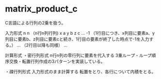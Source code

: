 # matrix_product_c

C言語による行列の2乗を扱う。

入力形式
n n （n行n列行列)
x a y b z c ... -1 （1行目につき、x列目に要素a、y列目に要素b、z列目に要素cと続き、1行目の要素が終了した時点で-1を入力する。）
... （2行目以降も同様）
...

計算形式
・密行列形式
n行n列の零行列に要素を代入する
3重ループ・ループ順序交換・転置行列作成の3パターンを実装している。

・疎行列形式
入力形式のまま計算する
転置をとり、各行について内積をとる。
